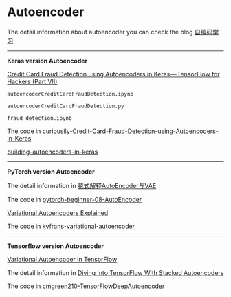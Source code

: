 # Autoencoder

The detail information about autoencoder you can check the blog [自编码学习](http://www.jianshu.com/p/e1fce4379cfe)

----------------------------------------------

**Keras version Autoencoder**

[Credit Card Fraud Detection using Autoencoders in Keras — TensorFlow for Hackers (Part VII)](https://medium.com/@curiousily/credit-card-fraud-detection-using-autoencoders-in-keras-tensorflow-for-hackers-part-vii-20e0c85301bd
)

 	autoencoderCreditCardFraudDetection.ipynb 
	
	autoencoderCreditCardFraudDetection.py 
	
	fraud_detection.ipynb
  
  The code in [curiousily-Credit-Card-Fraud-Detection-using-Autoencoders-in-Keras](https://github.com/curiousily/Credit-Card-Fraud-Detection-using-Autoencoders-in-Keras)
  
  [building-autoencoders-in-keras](https://blog.keras.io/building-autoencoders-in-keras.html)
  
  ---------------------------------------
  **PyTorch version  Autoencoder**
  
  The detail information in [花式解释AutoEncoder与VAE](https://zhuanlan.zhihu.com/p/27549418)
  
  The code in [pytorch-beginner-08-AutoEncoder](https://github.com/SherlockLiao/pytorch-beginner/tree/master/08-AutoEncoder)
  
  [Variational Autoencoders Explained](http://kvfrans.com/variational-autoencoders-explained/)
  
  The code in [kvfrans-variational-autoencoder](https://github.com/kvfrans/variational-autoencoder)
  
  
 ------------------------------------------------
 **Tensorflow version Autoencoder**
 
 [Variational Autoencoder in TensorFlow](https://jmetzen.github.io/2015-11-27/vae.html)
 
 
 The detail information in [Diving Into TensorFlow With Stacked Autoencoders](http://cmgreen.io/2016/01/04/tensorflow_deep_autoencoder.html)
 
 
 The code in [cmgreen210-TensorFlowDeepAutoencoder](https://github.com/cmgreen210/TensorFlowDeepAutoencoder)
 
 

